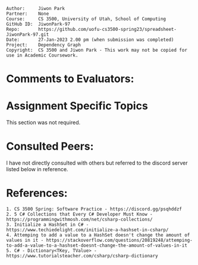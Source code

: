 ﻿```
Author:     Jiwon Park
Partner:    None
Course:     CS 3500, University of Utah, School of Computing
GitHub ID:  JiwonPark-97
Repo:       https://github.com/uofu-cs3500-spring23/spreadsheet-JiwonPark-97.git
Date:       27-Jan-2023 2.00 pm (when submission was completed) 
Project:    Dependency Graph
Copyright:  CS 3500 and Jiwon Park - This work may not be copied for use in Academic Coursework.
```

# Comments to Evaluators:

# Assignment Specific Topics

This section was not required.

# Consulted Peers:

I have not directly consulted with others but referred to the discord server listed below in reference.

# References:

    1. CS 3500 Spring: Software Practice - https://discord.gg/psqhddzf
    2. 5 C# Collections that Every C# Developer Must Know - https://programmingwithmosh.com/net/csharp-collections/
    3. Initialize a HashSet in C# - https://www.techiedelight.com/initialize-a-hashset-in-csharp/
    4. Attemping to add a value to a HashSet doesn't change the amount of values in it - https://stackoverflow.com/questions/20819248/attemping-to-add-a-value-to-a-hashset-doesnt-change-the-amount-of-values-in-it
    5. C# - Dictionary<TKey, TValue> - https://www.tutorialsteacher.com/csharp/csharp-dictionary
